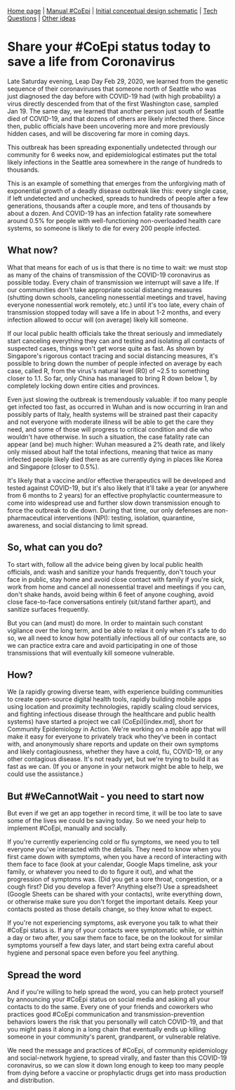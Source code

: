 [Home page](https://co-epi.github.io/website/) | [Manual #CoEpi](manual.md) | [Initial conceptual design schematic](documents/flu-smart/FluSmart_Visio.pdf) | [Tech Questions](tech-questions.md) | [Other ideas](webapp-poc.md)

# Share your #CoEpi status today to save a life from Coronavirus
Late Saturday evening, Leap Day Feb 29, 2020, we learned from the genetic sequence of their coronaviruses that someone north of Seattle who was just diagnosed the day before with COVID-19 had (with high probability) a virus directly descended from that of the first Washington case, sampled Jan 19. The same day, we learned that another person just south of Seattle died of COVID-19, and that dozens of others are likely infected there. Since then, public officials have been uncovering more and more previously hidden cases, and will be discovering far more in coming days.

This outbreak has been spreading exponentially undetected through our community for 6 weeks now, and epidemiological estimates put the total likely infections in the Seattle area somewhere in the range of hundreds to thousands.

This is an example of something that emerges from the unforgiving math of exponential growth of a deadly disease outbreak like this: every single case, if left undetected and unchecked, spreads to hundreds of people after a few generations, thousands after a couple more, and tens of thousands by about a dozen. And COVID-19 has an infection fatality rate somewhere around 0.5% for people with well-functioning non-overloaded health care systems, so someone is likely to die for every 200 people infected.

## What now?
What that means for each of us is that there is no time to wait: we must stop as many of the chains of transmission of the COVID-19 coronavirus as possible today. Every chain of transmission we interrupt will save a life. If our communities don't take appropriate social distancing measures (shutting down schools, canceling nonessential meetings and travel, having everyone nonessential work remotely, etc.) until it's too late, every chain of transmission stopped today will save a life in about 1-2 months, and every infection allowed to occur will (on average) likely kill someone.

If our local public health officials take the threat seriously and immediately start canceling everything they can and testing and isolating all contacts of suspected cases, things won't get worse quite as fast. As shown by Singapore's rigorous contact tracing and social distancing measures, it's possible to bring down the number of people infected on average by each case, called R, from the virus's natural level (R0) of ~2.5 to something closer to 1.1. So far, only China has managed to bring R down below 1, by completely locking down entire cities and provinces.

Even just slowing the outbreak is tremendously valuable: if too many people get infected too fast, as occurred in Wuhan and is now occurring in Iran and possibly parts of Italy, health systems will be strained past their capacity and not everyone with moderate illness will be able to get the care they need, and some of those will progress to critical condition and die who wouldn't have otherwise. In such a situation, the case fatality rate can appear (and be) much higher: Wuhan measured a 2% death rate, and likely only missed about half the total infections, meaning that twice as many infected people likely died there as are currently dying in places like Korea and Singapore (closer to 0.5%).

It's likely that a vaccine and/or effective therapeutics will be developed and tested against COVID-19, but it's also likely that it'll take a year (or anywhere from 6 months to 2 years) for an effective prophylactic countermeasure to come into widespread use and further slow down transmission enough to force the outbreak to die down. During that time, our only defenses are non-pharmaceutical interventions (NPI): testing, isolation, quarantine, awareness, and social distancing to limit spread.

## So, what can you do?
To start with, follow all the advice being given by local public health officials, and: wash and sanitize your hands frequently, don't touch your face in public, stay home and avoid close contact with family if you're sick, work from home and cancel all nonessential travel and meetings if you can, don't shake hands, avoid being within 6 feet of anyone coughing, avoid close face-to-face conversations entirely (sit/stand farther apart), and sanitize surfaces frequently.

But you can (and must) do more. In order to maintain such constant vigilance over the long term, and be able to relax it only when it's safe to do so, we all need to know how potentially infectious all of our contacts are, so we can practice extra care and avoid participating in one of those transmissions that will eventually kill someone vulnerable.

## How?
We (a rapidly growing diverse team, with experience building communities to create open-source digital health tools, rapidly building mobile apps using location and proximity technologies, rapidly scaling cloud services, and fighting infectious disease through the healthcare and public health systems) have started a project we call (CoEpi)[index.md], short for Community Epidemiology in Action. We're working on a mobile app that will make it easy for everyone to privately track who they've been in contact with, and anonymously share reports and update on their own symptoms and likely contagiousness, whether they have a cold, flu, COVID-19, or any other contagious disease. It's not ready yet, but we're trying to build it as fast as we can. (If you or anyone in your network might be able to help, we could use the assistance.)

## But #WeCannotWait - you need to start now
But even if we get an app together in record time, it will be too late to save some of the lives we could be saving today. So we need your help to implement #CoEpi, manually and socially.

If you're currently experiencing cold or flu symptoms, we need you to tell everyone you've interacted with the details. They need to know when you first came down with symptoms, when you have a record of interacting with them face to face (look at your calendar, Google Maps timeline, ask your family, or whatever you need to do to figure it out), and what the progression of symptoms was. (Did you get a sore throat, congestion, or a cough first? Did you develop a fever? Anything else?) Use a spreadsheet (Google Sheets can be shared with your contacts), write everything down, or otherwise make sure you don't forget the important details. Keep your contacts posted as those details change, so they know what to expect.

If you're not experiencing symptoms, ask everyone you talk to what their #CoEpi status is. If any of your contacts were symptomatic while, or within a day or two after, you saw them face to face, be on the lookout for similar symptoms yourself a few days later, and start being extra careful about hygiene and personal space even before you feel anything.

## Spread the word
And if you're willing to help spread the word, you can help protect yourself by announcing your #CoEpi status on social media and asking all your contacts to do the same. Every one of your friends and coworkers who practices good #CoEpi communication and transmission-prevention behaviors lowers the risk that you personally will catch COVID-19, and that you might pass it along in a long chain that eventually ends up killing someone in your community's parent, grandparent, or vulnerable relative.

We need the message and practices of #CoEpi, of community epidemiology and social-network hygiene, to spread virally, and faster than this COVID-19 coronavirus, so we can slow it down long enough to keep too many people from dying before a vaccine or prophylactic drugs get into mass production and distribution.
